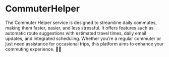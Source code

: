# CommuterHelper

The Commuter Helper service is designed to streamline daily commutes, making them faster, easier, and less stressful. It offers features such as automatic route suggestions with estimated travel times, daily email updates, and integrated scheduling. Whether you’re a regular commuter or just need assistance for occasional trips, this platform aims to enhance your commuting experience. 🚗🌆
